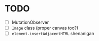 # TODO

- [ ] MutationObserver
- [ ] `Image` class (proper canvas too?)
- [ ] `element.insertAdjacentHTML` shenanigan
